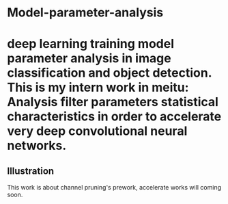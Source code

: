 # Model-parameter-analysis
deep learning training model parameter analysis in image classification and object detection. This is my intern work in meitu:
Analysis filter parameters statistical characteristics in order to accelerate very deep convolutional neural networks.
======
Illustration
------
This work is about channel pruning's prework, accelerate works will coming soon.
